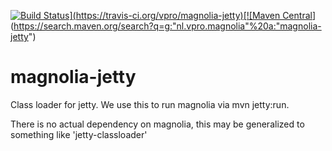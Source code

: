 [![Build Status](https://travis-ci.org/vpro/magnolia-jetty.svg?)](https://travis-ci.org/vpro/magnolia-jetty)[![Maven Central](https://img.shields.io/maven-central/v/nl.vpro.magnolia/magnolia-jetty.svg?label=Maven%20Central)](https://search.maven.org/search?q=g:"nl.vpro.magnolia"%20a:"magnolia-jetty")


# magnolia-jetty
Class loader for jetty. We use this to run magnolia via mvn jetty:run.

There is no actual dependency on magnolia, this may be generalized to something like 'jetty-classloader'
